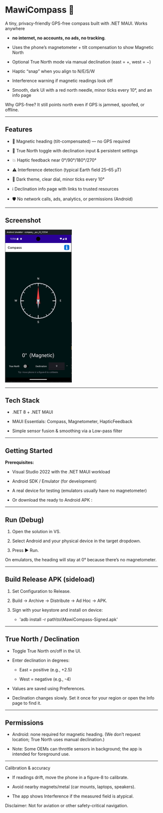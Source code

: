 ﻿# MawiCompass 🧭

A tiny, privacy-friendly GPS-free compass built with .NET MAUI.
Works anywhere 

- **no internet, no accounts, no ads, no tracking**.

- Uses the phone’s magnetometer + tilt compensation to show Magnetic North

- Optional True North mode via manual declination (east = +, west = −)

- Haptic “snap” when you align to N/E/S/W

- Interference warning if magnetic readings look off

- Smooth, dark UI with a red north needle, minor ticks every 10°, and an info page

Why GPS-free? It still points north even if GPS is jammed, spoofed, or offline.

--- 

## Features

- 🧭 Magnetic heading (tilt-compensated) — no GPS required

- 🎯 True North toggle with declination input & persistent settings

- 💥 Haptic feedback near 0°/90°/180°/270°

- ⚠️ Interference detection (typical Earth field 25–65 µT)

- 🌙 Dark theme, clear dial, minor ticks every 10°

- ℹ️ Declination info page with links to trusted resources

- 🛡️ No network calls, ads, analytics, or permissions (Android)

---  

## Screenshot

<img src="Resources/Images/app.png" alt="1" width="220">

---

## Tech Stack

- .NET 8 + .NET MAUI

- MAUI Essentials: Compass, Magnetometer, HapticFeedback

- Simple sensor fusion & smoothing via a Low-pass filter

---

## Getting Started

**Prerequisites:**

- Visual Studio 2022 with the .NET MAUI workload

- Android SDK / Emulator (for development)

- A real device for testing (emulators usually have no magnetometer)

- Or download the ready to Android APK : 

---

## Run (Debug)

1. Open the solution in VS.

2. Select Android and your physical device in the target dropdown.

3. Press ▶ Run.

On emulators, the heading will stay at 0° because there’s no magnetometer.

---

## Build Release APK (sideload)

1. Set Configuration to Release.

2. Build → Archive → Distribute → Ad Hoc → APK.

3. Sign with your keystore and install on device:
	- 'adb install -r path\to\MawiCompass-Signed.apk'

---

## True North / Declination

- Toggle True North on/off in the UI.

- Enter declination in degrees:

	- East = positive (e.g., +2.5)

	- West = negative (e.g., -4)

- Values are saved using Preferences.

- Declination changes slowly. Set it once for your region or open the Info page to find it.

--- 

## Permissions

- Android: none required for magnetic heading.
(We don’t request location; True North uses manual declination.)

- Note: Some OEMs can throttle sensors in background; the app is intended for foreground use.

--- 

Calibration & accuracy

- If readings drift, move the phone in a figure-8 to calibrate.

- Avoid nearby magnets/metal (car mounts, laptops, speakers).

- The app shows Interference if the measured field is atypical.

Disclaimer: Not for aviation or other safety-critical navigation.

